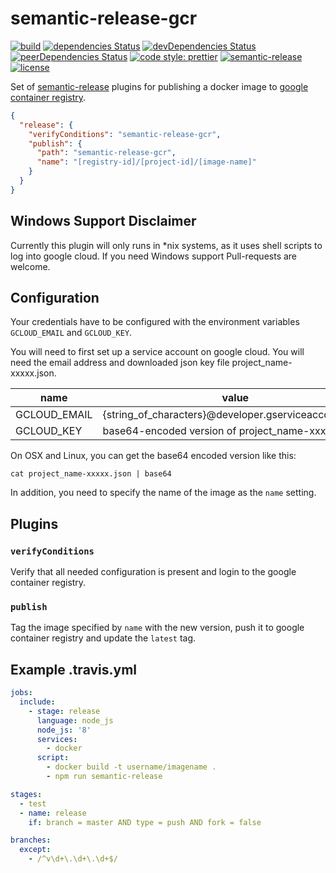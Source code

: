 # semantic-release-gcr
[![build](https://img.shields.io/travis/carlos-cubas/semantic-release-gcr.svg)](https://travis-ci.org/carlos-cubas/semantic-release-gcr)
[![dependencies Status](https://david-dm.org/carlos-cubas/semantic-release-gcr/status.svg)](https://david-dm.org/carlos-cubas/semantic-release-gcr)
[![devDependencies Status](https://david-dm.org/carlos-cubas/semantic-release-gcr/dev-status.svg)](https://david-dm.org/carlos-cubas/semantic-release-gcr?type=dev)
[![peerDependencies Status](https://david-dm.org/carlos-cubas/semantic-release-gcr/peer-status.svg)](https://david-dm.org/carlos-cubas/semantic-release-gcr?type=peer)
[![code style: prettier](https://img.shields.io/badge/code_style-prettier-ff69b4.svg)](https://github.com/prettier/prettier)
[![semantic-release](https://img.shields.io/badge/%20%20%F0%9F%93%A6%F0%9F%9A%80-semantic--release-e10079.svg)](https://github.com/semantic-release/semantic-release)
[![license](https://img.shields.io/npm/l/semantic-release-docker.svg)](https://github.com/carlos-cubas/semantic-release-gcr/blob/master/LICENSE)

Set of [semantic-release](https://github.com/semantic-release/semantic-release) plugins for publishing a docker image to
[google container registry](https://cloud.google.com/container-registry/).


```json
{
  "release": {
    "verifyConditions": "semantic-release-gcr",
    "publish": {
      "path": "semantic-release-gcr",
      "name": "[registry-id]/[project-id]/[image-name]"
    }
  }
}
```
## Windows Support Disclaimer
Currently this plugin will only runs in *nix systems, as it uses shell scripts to log into google cloud. If you need Windows support Pull-requests are welcome.


## Configuration

Your credentials have to be configured with the environment variables `GCLOUD_EMAIL` and `GCLOUD_KEY`.

You will need to first set up a service account on google cloud. You will need the email address and downloaded json key file project_name-xxxxx.json.

| name | value |
| ---- | ----- |
| GCLOUD_EMAIL | {string_of_characters}@developer.gserviceaccount.com |
| GCLOUD_KEY | base64-encoded version of project_name-xxxxx.json |

On OSX and Linux, you can get the base64 encoded version like this:

`cat project_name-xxxxx.json | base64`


In addition, you need to specify the name of the image as the `name` setting.

## Plugins

### `verifyConditions`

Verify that all needed configuration is present and login to the google container registry.

### `publish`

Tag the image specified by `name` with the new version, push it to google container registry and update the `latest` tag.

## Example .travis.yml

```yml
jobs:
  include:
    - stage: release
      language: node_js
      node_js: '8'
      services:
        - docker
      script:
        - docker build -t username/imagename .
        - npm run semantic-release

stages:
  - test
  - name: release
    if: branch = master AND type = push AND fork = false

branches:
  except:
    - /^v\d+\.\d+\.\d+$/
```
